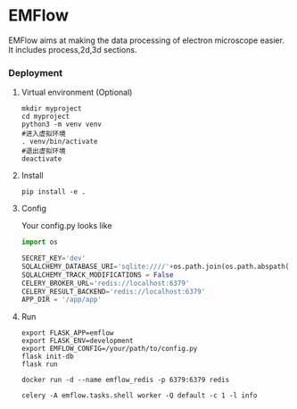 # EMFlow

EMFlow aims at making the data processing of electron microscope easier.
It includes process,2d,3d sections.

### Deployment

1. Virtual environment (Optional)

   ```shell script
   mkdir myproject
   cd myproject
   python3 -m venv venv
   #进入虚拟环境
   . venv/bin/activate
   #退出虚拟环境
   deactivate
   ```

2. Install

   ```shell script
   pip install -e . 
   ```

3. Config

   Your config.py looks like
   ```python
   import os
   
   SECRET_KEY='dev'
   SQLALCHEMY_DATABASE_URI='sqlite:////'+os.path.join(os.path.abspath(os.path.dirname(__file__)), 'emflow.sqlite')
   SQLALCHEMY_TRACK_MODIFICATIONS = False
   CELERY_BROKER_URL='redis://localhost:6379'
   CELERY_RESULT_BACKEND='redis://localhost:6379'
   APP_DIR = '/app/app'
   ```

4. Run

   ```shell script
   export FLASK_APP=emflow
   export FLASK_ENV=development
   export EMFLOW_CONFIG=/your/path/to/config.py
   flask init-db 
   flask run
   
   docker run -d --name emflow_redis -p 6379:6379 redis
   
   celery -A emflow.tasks.shell worker -Q default -c 1 -l info
   
   ```
